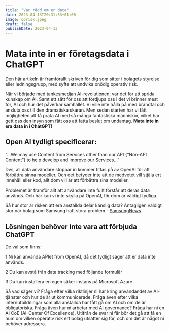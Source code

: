 ```yaml
---
title: "Var rädd om er data"
date: 2023-04-13T20:31:53+01:00
image: oprisk.jpeg
draft: false
publishDate: 2023-04-13
---
```


# Mata inte in er företagsdata i ChatGPT 

Den här artikeln är framförallt skriven för dig som sitter i bolagets styrelse eller ledningsgrupp, med syfte att undvika onödig operativ risk.

När vi började med tankesmedjan AI-revolutionen, var det för att sprida kunskap om AI. Samt ett sätt för oss att fördjupa oss i det vi brinner mest för, AI och hur det påverkar samhället. Vi ville inte hålla på med brandtal och ansluta oss till den dramatiska skaran. Men sedan starten har vi fått möjligheten att få prata AI med så många fantastiska människor, vilket har gett oss den insyn som fått oss att fatta beslut om undantag. **Mata inte in era data in i ChatGPT!**

 ## Open AI tydligt specificerar:

“...We may use Content from Services other than our API {“Non-API Content”) to help develop and improve our Services..."

Dvs, all data användare stoppar in kommer tittas på av OpenAI för att förbättra sinna modeller. Och det betyder inte att de medvetet vill stjäla ert innehåll eller kod, allt dom vill är att förbättra sina modeller.

Problemet är framför allt att användare inte fullt förstår att deras data används. Och här kan vi inte skylla på OpenAI, för dom är väldigt tydliga.

Så hur stor är risken att era anställda delar känslig data? Antagligen väldigt stor när bolag som Samsung haft stora problem - [SamsungNews](https://computersweden.idg.se/2.2683/1.778119/samsung-ska-rakat-lacka-hemligheter-via-chat-gpt)

 ## Lösningen behöver inte vara att förbjuda ChatGPT 

De val som finns:

 1 Ni kan använda APIet from OpenAI, då det tydligt säger att er data inte används.

 2 Du kan avstå från data tracking med följande formulär

 3 Du kan installera en egen säker instans på Microsoft Azure.

Så vad säger vi? Fråga efter vilka riktlinjer ni har kring användandet av AI-tjänster och hur de är ut kommunicerade. Fråga även efter vilka internutbildningar som alla anställda har fått gå om AI och om de är obligatoriska. Fråga även hur ni arbetar med AI governance? Fråga har ni en AI CoE (AI-Center Of Excellence). Utifrån de svar ni får bör det gå att få en hum om vilken operativ risk ert bolag utsätter sig för, och om det är något ni behöver adressera.
